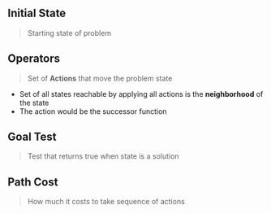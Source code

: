 ## Initial State
>Starting state of problem
## Operators
> Set of **Actions** that move the problem state

- Set of all states reachable by applying all actions is the **neighborhood** of the state
- The action would be the successor function
## Goal Test
> Test that returns true when state is a solution
## Path Cost
> How much it costs to take sequence of actions
